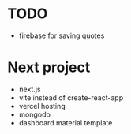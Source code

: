 # TODO
- firebase for saving quotes

# Next project
- next.js
- vite instead of create-react-app
- vercel hosting
- mongodb
- dashboard material template

